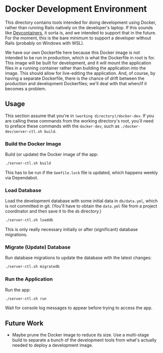 # Docker Development Environment

This directory contains tools intended for doing development using Docker,
rather than running Rails natively on the developer's laptop. If this sounds
like [Devcontainers](https://containers.dev), it sorta is, and we intended to
support that in the future. For the moment, this is the bare minimum to
support a developer without Rails (probably on Windows with WSL).

We have our own Dockerfile here because this Docker image is not intended to
be run in production, which is what the Dockerfile in root is for. This
image will be built for development, and it will mount the application files
in a running container rather than building the application into the image.
This should allow for live-editing the application. And, of course, by
having a separate Dockerfile, there is the chance of drift between the
production and development Dockerfiles; we'll deal with that when/if it
becomes a problem.

## Usage

This section assume that you're in `(working directory)/docker-dev`.
If you are calling these commands from the working directory's root, you'll
need to preface these commands with the `docker-dev`, such as
`./docker-dev/server-ctl.sh build`.

### Build the Docker Image

Build (or update) the Docker image of the app:

```bash
./server-ctl.sh build
```

This has to be run if the `Gemfile.lock` file is updated, which happens
weekly via Dependabot.

### Load Database

Load the development database with some initial data in `db/data.yml`, which
is not committed in git. (You'll have to obtain the `data.yml` file from a
project coordinator and then save it to the `db` directory.)

```bash
./server-ctl.sh loaddb
```

This is only really necessary initially or after (significant) database
migrations.

### Migrate (Update) Database

Run database migrations to update the database with the latest changes:

```bash
./server-ctl.sh migratedb
```

### Run the Application

Run the app:

```bash
./server-ctl.sh run
```

Wait for console log messages to appear before trying to access the app.

## Future Work

- Maybe prune the Docker image to reduce its size. Use a multi-stage build to
  separate a bunch of the development tools from what's actually needed to deploy
  a development image.
